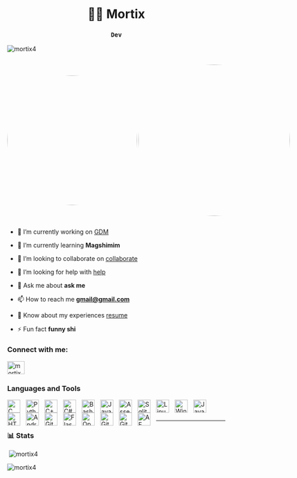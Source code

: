 <h1 align="center">🏄‍♂️ Mortix</h1>
<h3 align="center"><strong><code>Dev</code></strong></h3>

<p align="left"> <img src="https://komarev.com/ghpvc/?username=mortix4&label=Profile%20views&color=0e75b6&style=flat" alt="mortix4" /> </p>

<div style="display: flex; align-items: center; justify-content: space-between;">
<p align="left"><a href="https://github.com/ryo-ma/github-profile-trophy" class="trophy-container"><img src="https://github-profile-trophy.vercel.app/?username=mortix4&column=4&margin-w=20&margin-h=20&theme=tokyonight" alt="mortix4" style="height: 300px; object-fit: contain; border-radius: 90%;"></a></p>
<p><img src="https://github.com/Mortix4/Mortix/assets/153028449/8e4e40ca-f975-482c-8dff-20bfe5f565b7" alt="giphy" align="right" style="height: 350px; object-fit: contain; border-radius: 50%;"></p>
</div>




- 🔭 I’m currently working on [GDM](www.github.com)

- 🌱 I’m currently learning **Magshimim**

- 👯 I’m looking to collaborate on [collaborate](www.github.com)

- 🤝 I’m looking for help with [help](www.github.com)

- 💬 Ask me about **ask me**

- 📫 How to reach me **gmail@gmail.com**

- 📄 Know about my experiences [resume](resume.com)

- ⚡ Fun fact **funny shi**

<h3 align="left">Connect with me:</h3>
<p align="left">
<a href="https://www.youtube.com/c/mortix - https://www.youtube.com/@mortix2159" target="blank"><img align="center" src="https://raw.githubusercontent.com/rahuldkjain/github-profile-readme-generator/master/src/images/icons/Social/youtube.svg" alt="mortix - https://www.youtube.com/@mortix2159" height="30" width="40" /></a>
</p>

### Languages and Tools
<p>
<img align="left" alt="C" width="30px" style="padding-right:10px;" src="https://cdn.jsdelivr.net/gh/devicons/devicon/icons/c/c-original.svg"/>
<img align="left" alt="Python" width="30px" style="padding-right:10px;" src="https://cdn.jsdelivr.net/gh/devicons/devicon/icons/python/python-plain.svg" />
<img align="left" alt="C++" width="30px" style="padding-right:10px;" src="https://cdn.jsdelivr.net/gh/devicons/devicon@latest/icons/cplusplus/cplusplus-original.svg" />
<img align="left" alt="C#" width="30px" style="padding-right:10px;" src="https://cdn.jsdelivr.net/gh/devicons/devicon/icons/csharp/csharp-original.svg" />
<img align="left" alt="Bash" width="30px" style="padding-right:10px;" src="https://cdn.jsdelivr.net/gh/devicons/devicon/icons/bash/bash-original.svg" />
<img align="left" alt="Java" width="30px" style="padding-right:10px;" src="https://cdn.jsdelivr.net/gh/devicons/devicon/icons/java/java-original.svg"/>
<img align="left" alt="Assembly" width="30px" style="padding-right:10px;" src="https://cdn.jsdelivr.net/gh/devicons/devicon@latest/icons/wasm/wasm-original.svg"/>
<img align="left" alt="Sqlite" width="30px" style="padding-right:10px;" src="https://cdn.jsdelivr.net/gh/devicons/devicon@latest/icons/sqlite/sqlite-original.svg" />
<img align="left" alt="Linux" width="30px" style="padding-right:10px;" src="https://cdn.jsdelivr.net/gh/devicons/devicon/icons/linux/linux-original.svg" />
<img align="left" alt="Windows" width="30px" style="padding-right:10px;" src="https://cdn.jsdelivr.net/gh/devicons/devicon@latest/icons/windows11/windows11-original.svg" />
<img align="left" alt="JavaScript" width="30px" style="padding-right:10px;" src="https://cdn.jsdelivr.net/gh/devicons/devicon/icons/javascript/javascript-plain.svg" />
<img align="left" alt="HTML" width="30px" style="padding-right:10px;" src="https://cdn.jsdelivr.net/gh/devicons/devicon/icons/html5/html5-plain.svg" />
<img align="left" alt="AndroidStudio" width="30px" style="padding-right:10px;" src="https://cdn.jsdelivr.net/gh/devicons/devicon@latest/icons/android/android-original.svg" />
<img align="left" alt="Git" width="30px" style="padding-right:10px;" src="https://cdn.jsdelivr.net/gh/devicons/devicon/icons/git/git-original.svg" />
<img align="left" alt="Flask" width="30px" style="padding-right:10px;" src="https://cdn.jsdelivr.net/gh/devicons/devicon/icons/flask/flask-original.svg" />
<img align="left" alt="OpenCV" width="30px" style="padding-right:10px;" src="https://cdn.jsdelivr.net/gh/devicons/devicon/icons/opencv/opencv-original.svg" />
<img align="left" alt="GitLab" width="30px" style="padding-right:10px;" src="https://cdn.jsdelivr.net/gh/devicons/devicon@latest/icons/gitlab/gitlab-original.svg" />
<img align="left" alt="GitHub" width="30px" style="padding-right:10px;" src="https://cdn.jsdelivr.net/gh/devicons/devicon@latest/icons/github/github-original.svg" />
<img align="left" alt="AE" width="30px" style="padding-right:10px;" src="https://cdn.jsdelivr.net/gh/devicons/devicon@latest/icons/aftereffects/aftereffects-original.svg" /> </p>
<br/><br/>


---

### 📊 Stats

<p>&nbsp;<img align="center" src="https://github-readme-stats.vercel.app/api?username=mortix4&show_icons=true&locale=en&theme=gruvbox" alt="mortix4" /></p>

<p><img align="center" src="https://github-readme-streak-stats.herokuapp.com/?user=mortix4&theme=gruvbox" alt="mortix4" /></p>


